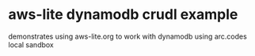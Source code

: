 # aws-lite dynamodb crudl example

demonstrates using aws-lite.org to work with dynamodb using arc.codes local sandbox
